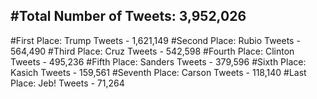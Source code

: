 #Total Number of Tweets: 3,952,026 
---
#First Place: Trump Tweets - 1,621,149
#Second Place: Rubio Tweets - 564,490
#Third Place: Cruz Tweets - 542,598
#Fourth Place: Clinton Tweets - 495,236
#Fifth Place: Sanders Tweets - 379,596
#Sixth Place: Kasich Tweets - 159,561
#Seventh Place: Carson Tweets - 118,140
#Last Place: Jeb! Tweets - 71,264
